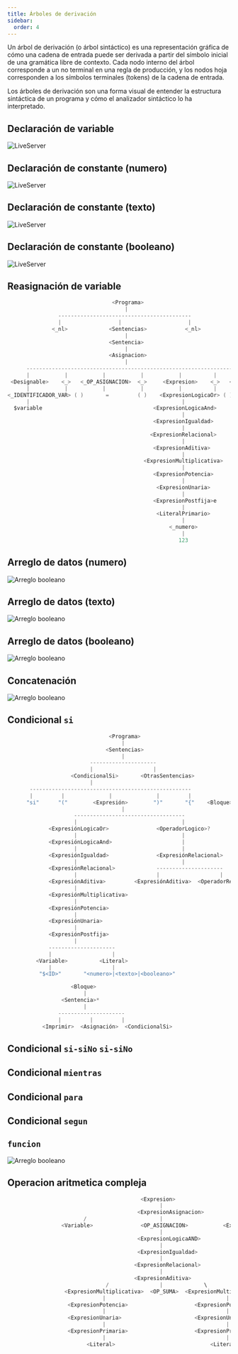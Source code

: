 ```yaml
---
title: Árboles de derivación 
sidebar:
  order: 4
---
```

Un árbol de derivación (o árbol sintáctico) es una representación gráfica de cómo una cadena de entrada puede ser derivada a partir del símbolo inicial de una gramática libre de contexto. Cada nodo interno del árbol corresponde a un no terminal en una regla de producción, y los nodos hoja corresponden a los símbolos terminales (tokens) de la cadena de entrada.

Los árboles de derivación son una forma visual de entender la estructura sintáctica de un programa y cómo el analizador sintáctico lo ha interpretado.

## Declaración de variable

![LiveServer](/AstroLibresScript/img/arboles/Arbol_Declaracion.png)

## Declaración de constante (numero)

![LiveServer](/AstroLibresScript/img/arboles/arboldcb.png)

## Declaración de constante (texto)

![LiveServer](/AstroLibresScript/img/arboles/arboldct.png)

## Declaración de constante (booleano)

![LiveServer](/AstroLibresScript/img/arboles/arboldcn.png)

## Reasignación de variable

```go
                                 <Programa>
                                     |
                ------------------------------------------
                |                  |                     |
              <_nl>             <Sentencias>            <_nl>
                                     |
                                <Sentencia>
                                     |
                                <Asignacion>
                                     |
      -------------------------------------------------------------------------
      |           |           |           |           |          |            |
 <Designable>    <_>   <_OP_ASIGNACION>  <_>     <Expresion>    <_>   <_PUNTO_Y_COMA>
      |           |           |           |           |          |            |
<_IDENTIFICADOR_VAR> ( )       =         ( )    <ExpresionLogicaOr> ( )       ;
      |                                                |
  $variable                                   <ExpresionLogicaAnd>
                                                       |
                                              <ExpresionIgualdad>
                                                       |
                                             <ExpresionRelacional>
                                                       |
                                              <ExpresionAditiva>
                                                       |
                                           <ExpresionMultiplicativa>
                                                       |
                                              <ExpresionPotencia>
                                                       |
                                               <ExpresionUnaria>
                                                       |
                                              <ExpresionPostfija>e
                                                       |
                                               <LiteralPrimario>
                                                       |
                                                   <_numero>
                                                       |
                                                      123

```

## Arreglo de datos (numero)

![Arreglo booleano](/AstroLibresScript/img/arboles/Arbol_Arreglo_numero.png)

## Arreglo de datos (texto)

![Arreglo booleano](/AstroLibresScript/img/arboles/Arbol_Arreglo_numero.png)

## Arreglo de datos (booleano)

![Arreglo booleano](/AstroLibresScript/img/arboles/Arbol_Arreglo_numero.png)

## Concatenación

![Arreglo booleano](/AstroLibresScript/img/arboles/Arbol_Concatenacion.png)

## Condicional `si`

```go
                                <Programa>
                                    |
                               <Sentencias>
                                    |
                          ---------------------
                          |                   |
                    <CondicionalSi>       <OtrasSentencias>
                          |
       ---------------------------------------------------
       |         |              |              |         |
      "si"      "("        <Expresión>        ")"       "{"    <Bloque>    "}"
                                    |
                     -----------------------------------
                     |                                 |
             <ExpresiónLogicaOr>               <OperadorLogico>?
                     |                                 |
             <ExpresiónLogicaAnd>                      |
                     |                                 |
             <ExpresiónIgualdad>               <ExpresiónRelacional>
                     |                                 |
             <ExpresiónRelacional>             ---------------------
                     |                         |                   |
             <ExpresiónAditiva>         <ExpresiónAditiva>  <OperadorRelacional>
                     |
             <ExpresiónMultiplicativa>
                     |
             <ExpresiónPotencia>
                     |
             <ExpresiónUnaria>
                     |
             <ExpresiónPostfija>
                     |
             ---------------------
             |                   |
         <Variable>          <Literal>
             |                   |
          "$<ID>"       "<numero>|<texto>|<booleano>"

                    <Bloque>
                        |
                 <Sentencia>*
                        |
                ---------------------
                |         |         |
           <Imprimir>  <Asignación>  <CondicionalSi>
```

## Condicional `si-siNo` `si-siNo`

## Condicional `mientras`

## Condicional `para`

## Condicional `segun`

## `funcion`

![Arreglo booleano](/AstroLibresScript/img/arboles/Arbol_Funciones.png)

## Operacion aritmetica compleja

```go
                                          <Expresion>
                                                |
                                         <ExpresionAsignacion>
                        /                       |                             \
                 <Variable>               <OP_ASIGNACION>           <ExpresionLogicaOR>
                                                |
                                         <ExpresionLogicaAND>
                                                |
                                         <ExpresionIgualdad>
                                                |
                                        <ExpresionRelacional>
                                                |
                                        <ExpresionAditiva>
                               /                |             \
                  <ExpresionMultiplicativa>  <OP_SUMA>  <ExpresionMultiplicativa>
                              |                                      |
                   <ExpresionPotencia>                     <ExpresionPotencia>
                              |                                      |
                   <ExpresionUnaria>                       <ExpresionUnaria>
                              |                                      |
                   <ExpresionPrimaria>                     <ExpresionPrimaria>
                              |                                      |
                         <Literal>                              <Literal>
```

